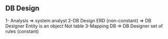 ## DB Design
1- Analysis => system analyst
2-DB Design
ERD (non-constant) => DB Designer
Entity is an object Not table
3-Mapping DB => DB Designer 
set of rules (constant)
